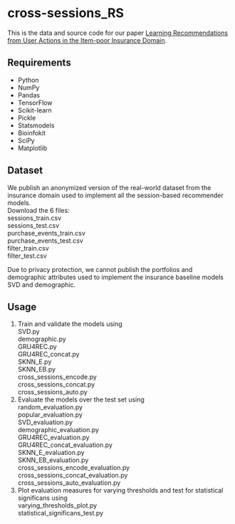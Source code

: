 # cross-sessions_RS
This is the data and source code for our paper [Learning Recommendations from User Actions in the Item-poor Insurance Domain](https://doi.org/10.1145/3523227.3546775).

## Requirements

- Python
- NumPy
- Pandas
- TensorFlow
- Scikit-learn
- Pickle
- Statsmodels
- Bioinfokit
- SciPy
- Matplotlib


## Dataset

We publish an anonymized version of the real-world dataset from the insurance domain used to implement all the session-based recommender models.  
Download the 6 files:  
sessions_train.csv  
sessions_test.csv  
purchase_events_train.csv  
purchase_events_test.csv  
filter_train.csv  
filter_test.csv  

Due to privacy protection, we cannot publish the portfolios and demographic attributes used to implement the insurance baseline models SVD and demographic.


## Usage

1. Train and validate the models using  
   SVD.py  
   demographic.py  
   GRU4REC.py  
   GRU4REC_concat.py  
   SKNN_E.py  
   SKNN_EB.py  
   cross_sessions_encode.py  
   cross_sessions_concat.py  
   cross_sessions_auto.py  
2. Evaluate the models over the test set using  
   random_evaluation.py  
   popular_evaluation.py  
   SVD_evaluation.py  
   demographic_evaluation.py  
   GRU4REC_evaluation.py  
   GRU4REC_concat_evaluation.py  
   SKNN_E_evaluation.py  
   SKNN_EB_evaluation.py  
   cross_sessions_encode_evaluation.py  
   cross_sessions_concat_evaluation.py  
   cross_sessions_auto_evaluation.py  
3. Plot evaluation measures for varying thresholds and test for statistical significans using  
   varying_thresholds_plot.py  
   statistical_significans_test.py  
